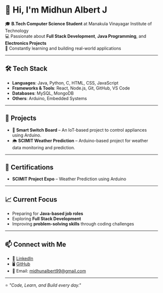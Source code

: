 # 👋 Hi, I'm Midhun Albert J  

🎓 **B.Tech Computer Science Student** at Manakula Vinayagar Institute of Technology  
💻 Passionate about **Full Stack Development**, **Java Programming**, and **Electronics Projects**  
🚀 Constantly learning and building real-world applications  

---

## 🛠️ Tech Stack  
- **Languages**: Java, Python, C, HTML, CSS, JavaScript  
- **Frameworks & Tools**: React, Node.js, Git, GitHub, VS Code  
- **Databases**: MySQL, MongoDB  
- **Others**: Arduino, Embedded Systems  

---

## 📂 Projects  
- 🔌 **Smart Switch Board** – An IoT-based project to control appliances using Arduino.  
- 🌦️ **SCIMIT Weather Prediction** – Arduino-based project for weather data monitoring and prediction.  

---

## 📜 Certifications  
- **SCIMIT Project Expo** – Weather Prediction using Arduino  

---

## 📈 Current Focus  
- Preparing for **Java-based job roles**  
- Exploring **Full Stack Development**  
- Improving **problem-solving skills** through coding challenges  

---

## 📫 Connect with Me  
- 💼 [LinkedIn](https://www.linkedin.com/in/midhun-albert-j-94877b293/)   
- 🖥️ [GitHub](https://github.com/midhun-albert-28)  
- 📧 Email: midhunalbert99@gmail.com  

---

⭐️ *"Code, Learn, and Build every day."*  

